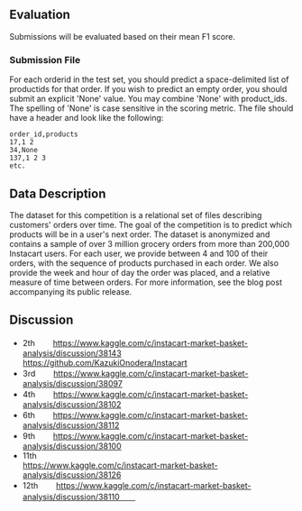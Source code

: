## Evaluation

Submissions will be evaluated based on their mean F1 score.

### Submission File
For each orderid in the test set, you should predict a space-delimited list of productids for that order. If you wish to predict an empty order, you should submit an explicit 'None' value. You may combine 'None' with product_ids. The spelling of 'None' is case sensitive in the scoring metric. The file should have a header and look like the following:

```
order_id,products  
17,1 2  
34,None  
137,1 2 3  
etc.
```

## Data Description

The dataset for this competition is a relational set of files describing customers' orders over time. The goal of the competition is to predict which products will be in a user's next order. The dataset is anonymized and contains a sample of over 3 million grocery orders from more than 200,000 Instacart users. For each user, we provide between 4 and 100 of their orders, with the sequence of products purchased in each order. We also provide the week and hour of day the order was placed, and a relative measure of time between orders. For more information, see the blog post accompanying its public release.

## Discussion

- 2th　　
https://www.kaggle.com/c/instacart-market-basket-analysis/discussion/38143  
https://github.com/KazukiOnodera/Instacart  
- 3rd　　
https://www.kaggle.com/c/instacart-market-basket-analysis/discussion/38097  
- 4th　　
https://www.kaggle.com/c/instacart-market-basket-analysis/discussion/38102  
- 6th　　
https://www.kaggle.com/c/instacart-market-basket-analysis/discussion/38112  
- 9th　　
https://www.kaggle.com/c/instacart-market-basket-analysis/discussion/38100 
- 11th  
https://www.kaggle.com/c/instacart-market-basket-analysis/discussion/38126  
- 12th　　
https://www.kaggle.com/c/instacart-market-basket-analysis/discussion/38110　　


